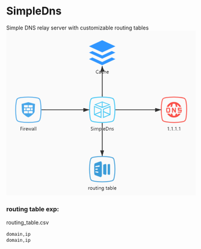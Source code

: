 # SimpleDns
Simple DNS relay server with customizable routing tables
![](./README/SimpleDns.jpg)

### routing table exp:
routing_table.csv
``` 
domain,ip
domain,ip
```